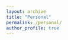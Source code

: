 ```yaml
---
layout: archive
title: "Personal"
permalink: /personal/
author_profile: true
---
```



<!--My husband and our lovely daughter Isabelle at the Golden Gardens Park, one of our favorite parks in Seattle.

<img src="https://econreinakawai.github.io/images/issy.jpg" width="350">


I enjoy attending cultural events, as well as outdoor activities and cooking:)

<img src="https://econreinakawai.github.io/images/monicacooking.JPG" width="350">
<img src="https://econreinakawai.github.io/images/snowboard.JPG" width="350">-->
